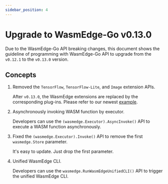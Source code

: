 ```yaml
---
sidebar_position: 4
---
```


# Upgrade to WasmEdge-Go v0.13.0

Due to the WasmEdge-Go API breaking changes, this document shows the guideline of programming with WasmEdge-Go API to upgrade from the `v0.12.1` to the `v0.13.0` version.

## Concepts

1. Removed the `TensorFlow`, `TensorFlow-Lite`, and `Image` extension APIs.

   After `v0.13.0`, the WasmEdge extensions are replaced by the corresponding plug-ins. Please refer to our newest [example](https://github.com/second-state/WasmEdge-go-examples/tree/master/go_mtcnn).

2. Asynchronously invoking WASM function by executor.

   Developers can use the `(wasmedge.Executor).AsyncInvoke()` API to execute a WASM function asynchronously.

3. Fixed the `(wasmedge.Executor).Invoke()` API to remove the first `wasmedge.Store` parameter.

   It's easy to update. Just drop the first parameter.

4. Unified WasmEdge CLI.

   Developers can use the `wasmedge.RunWasmEdgeUnifiedCLI()` API to trigger the unified WasmEdge CLI.
